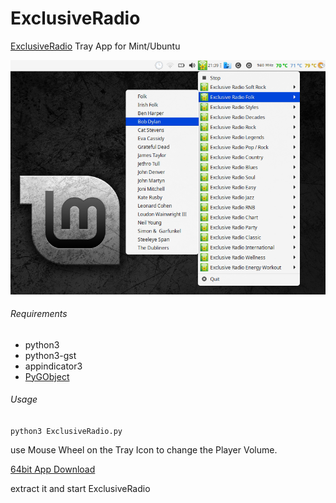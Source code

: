 # ExclusiveRadio
[ExclusiveRadio](https://exclusive.radio/) Tray App for Mint/Ubuntu

![alt text](https://github.com/Axel-Erfurt/ExclusiveRadio/blob/master/er_screenshot.png)

###### Requirements ######

- python3
- python3-gst
- appindicator3
- [PyGObject](https://pygobject.readthedocs.io/en/latest/getting_started.html#ubuntu-getting-started)

###### Usage ######

`python3 ExclusiveRadio.py`

use Mouse Wheel on the Tray Icon to change the Player Volume.

[64bit App Download](https://www.dropbox.com/s/pcyi70cntj34b7i/ExclusiveRadio64.tar.gz?dl=1)
 
 extract it and start ExclusiveRadio

